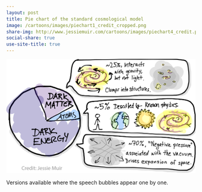 ```yaml
---
layout: post
title: Pie chart of the standard cosmological model
image: /cartoons/images/piechart1_credit_cropped.png
share-img: http://www.jessiemuir.com/cartoons/images/piechart4_credit.png
social-share: true
use-site-title: true
---
```


![](/cartoons/images/piechart4_credit.png)

Versions available where the speech bubbles appear one by one. 
